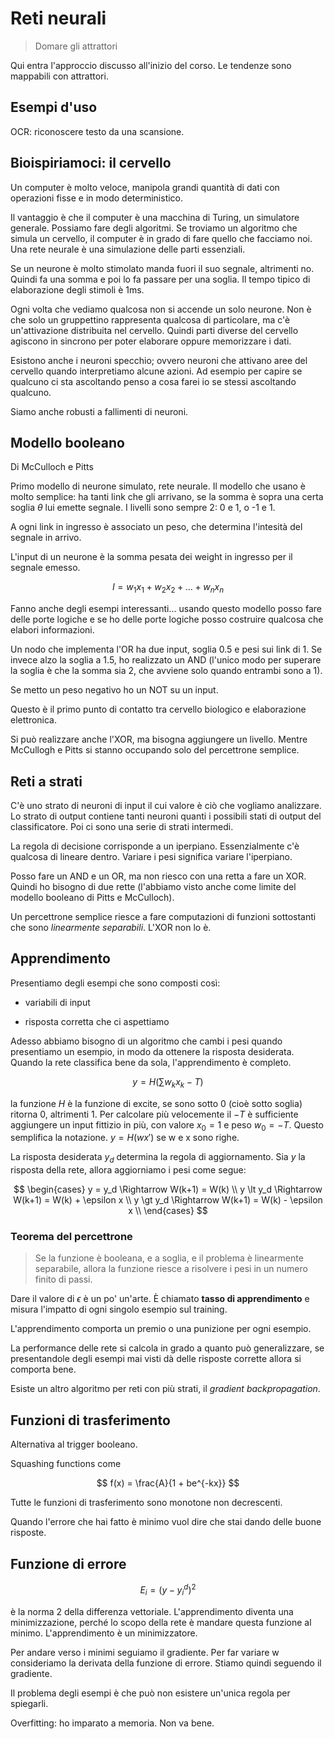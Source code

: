 # Reti neurali

> Domare gli attrattori

Qui entra l'approccio discusso all'inizio del corso. Le tendenze sono mappabili con attrattori.

## Esempi d'uso

OCR: riconoscere testo da una scansione.

## Bioispiriamoci: il cervello

Un computer è molto veloce, manipola grandi quantità di dati con operazioni fisse e in modo deterministico.

Il vantaggio è che il computer è una macchina di Turing, un simulatore generale. Possiamo fare degli algoritmi.
Se troviamo un algoritmo che simula un cervello, il computer è in grado di fare quello che facciamo noi.
Una rete neurale è una simulazione delle parti essenziali.

Se un neurone è molto stimolato manda fuori il suo segnale, altrimenti no. Quindi fa una somma e poi lo fa passare per
una soglia. Il tempo tipico di elaborazione degli stimoli è 1ms.

Ogni volta che vediamo qualcosa non si accende un solo neurone. Non è che solo un gruppettino rappresenta qualcosa di
particolare, ma c'è un'attivazione distribuita nel cervello. Quindi parti diverse del cervello agiscono in sincrono
per poter elaborare oppure memorizzare i dati.

Esistono anche i neuroni specchio; ovvero neuroni che attivano aree del cervello quando interpretiamo alcune azioni.
Ad esempio per capire se qualcuno ci sta ascoltando penso a cosa farei io se stessi ascoltando qualcuno.

Siamo anche robusti a fallimenti di neuroni.

## Modello booleano

Di McCulloch e Pitts

Primo modello di neurone simulato, rete neurale.
Il modello che usano è molto semplice: ha tanti link che gli arrivano, se la somma è sopra una certa soglia $\theta$ lui
emette segnale. I livelli sono sempre 2: 0 e 1, o -1 e 1.

A ogni link in ingresso è associato un peso, che determina l'intesità del segnale in arrivo.

L'input di un neurone è la somma pesata dei weight in ingresso per il segnale emesso.

$$
I = w_1 x_1 + w_2 x_2 + \dots + w_n x_n
$$

Fanno anche degli esempi interessanti... usando questo modello posso fare delle porte logiche e se ho delle porte
logiche posso costruire qualcosa che elabori informazioni.

Un nodo che implementa l'OR ha due input, soglia 0.5 e pesi sui link di 1.
Se invece alzo la soglia a 1.5, ho realizzato un AND (l'unico modo per superare la soglia è che la somma sia 2, che
avviene solo quando entrambi sono a 1).

Se metto un peso negativo ho un NOT su un input.

Questo è il primo punto di contatto tra cervello biologico e elaborazione elettronica.

Si può realizzare anche l'XOR, ma bisogna aggiungere un livello. Mentre McCullogh e Pitts si stanno occupando solo del
percettrone semplice.

## Reti a strati

C'è uno strato di neuroni di input il cui valore è ciò che vogliamo analizzare.
Lo strato di output contiene tanti neuroni quanti i possibili stati di output del classificatore. Poi ci sono una
serie di strati intermedi.

La regola di decisione corrisponde a un iperpiano. Essenzialmente c'è qualcosa di lineare dentro. Variare i pesi
significa variare l'iperpiano.

Posso fare un AND e un OR, ma non riesco con una retta a fare un XOR. Quindi ho bisogno di due rette (l'abbiamo visto
anche come limite del modello booleano di Pitts e McCulloch).

Un percettrone semplice riesce a fare computazioni di funzioni sottostanti che sono _linearmente separabili_. L'XOR non
lo è.

## Apprendimento

Presentiamo degli esempi che sono composti così:

- variabili di input

- risposta corretta che ci aspettiamo

Adesso abbiamo bisogno di un algoritmo che cambi i pesi quando presentiamo un esempio, in modo da ottenere la risposta
desiderata. Quando la rete classifica bene da sola, l'apprendimento è completo.

$$
y = H(\sum w_k x_k - T)
$$

la funzione $H$ è la funzione di excite, se sono sotto 0 (cioè sotto soglia) ritorna 0, altrimenti 1.
Per calcolare più velocemente il $-T$ è sufficiente aggiungere un input fittizio in più, con valore $x_0=1$ e peso
$w_0 = -T$. Questo semplifica la notazione. $y = H(w x')$ se w e x sono righe.

La risposta desiderata $y_d$ determina la regola di aggiornamento. Sia $y$ la risposta della rete, allora aggiorniamo
i pesi come segue:

$$
\begin{cases}
y = y_d \Rightarrow W(k+1) = W(k) \\
y \lt y_d \Rightarrow W(k+1) = W(k) + \epsilon x \\
y \gt y_d \Rightarrow W(k+1) = W(k) - \epsilon x \\
\end{cases}
$$

### Teorema del percettrone

> Se la funzione è booleana, e a soglia, e il problema è linearmente separabile, allora la funzione riesce a risolvere
i pesi in un numero finito di passi.

Dare il valore di $\epsilon$ è un po' un'arte. È chiamato **tasso di apprendimento** e misura l'impatto di ogni singolo
esempio sul training.

L'apprendimento comporta un premio o una punizione per ogni esempio.

La performance delle rete si calcola in grado a quanto può generalizzare, se presentandole degli esempi mai visti dà
delle risposte corrette allora si comporta bene.

Esiste un altro algoritmo per reti con più strati, il _gradient backpropagation_.

## Funzioni di trasferimento

Alternativa al trigger booleano.

Squashing functions come

$$
f(x) = \frac{A}{1 + be^{-kx}}
$$

Tutte le funzioni di trasferimento sono monotone non decrescenti.

Quando l'errore che hai fatto è minimo vuol dire che stai dando delle buone risposte.

## Funzione di errore

$$
E_i = (y - y_i^d)^2
$$

è la norma 2 della differenza vettoriale. L'apprendimento diventa una minimizzazione, perché lo scopo della rete è
mandare questa funzione al minimo. L'apprendimento è un minimizzatore.

Per andare verso i minimi seguiamo il gradiente. Per far variare w consideriamo la derivata della funzione di errore.
Stiamo quindi seguendo il gradiente.

Il problema degli esempi è che può non esistere un'unica regola per spiegarli.

Overfitting: ho imparato a memoria. Non va bene.